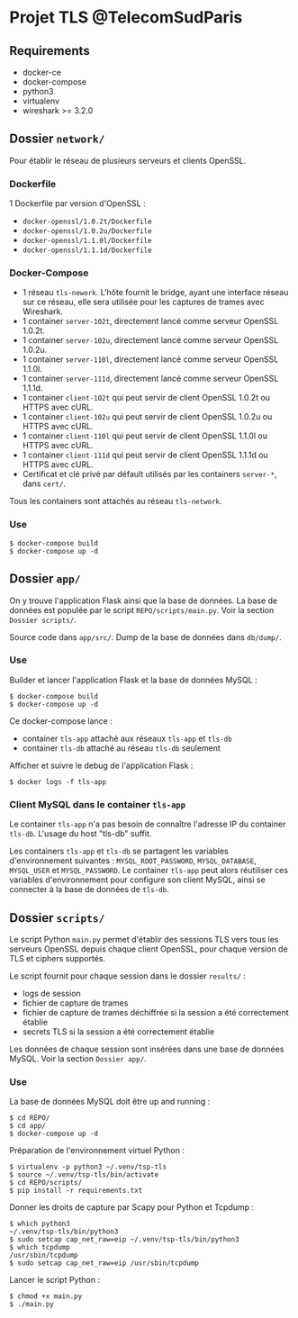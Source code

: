 # Projet TLS @TelecomSudParis

## Requirements

- docker-ce
- docker-compose
- python3
- virtualenv
- wireshark >= 3.2.0

## Dossier `network/`

Pour établir le réseau de plusieurs serveurs et clients OpenSSL.

### Dockerfile

1 Dockerfile par version d'OpenSSL :
- `docker-openssl/1.0.2t/Dockerfile`
- `docker-openssl/1.0.2u/Dockerfile`
- `docker-openssl/1.1.0l/Dockerfile`
- `docker-openssl/1.1.1d/Dockerfile`

### Docker-Compose

- 1 réseau `tls-nework`. L'hôte fournit le bridge, ayant une interface réseau sur ce réseau, elle sera utilisée pour les captures de trames avec Wireshark.
- 1 container `server-102t`, directement lancé comme serveur OpenSSL 1.0.2t.
- 1 container `server-102u`, directement lancé comme serveur OpenSSL 1.0.2u.
- 1 container `server-110l`, directement lancé comme serveur OpenSSL 1.1.0l.
- 1 container `server-111d`, directement lancé comme serveur OpenSSL 1.1.1d.
- 1 container `client-102t` qui peut servir de client OpenSSL 1.0.2t ou HTTPS avec cURL.
- 1 container `client-102u` qui peut servir de client OpenSSL 1.0.2u ou HTTPS avec cURL.
- 1 container `client-110l` qui peut servir de client OpenSSL 1.1.0l ou HTTPS avec cURL.
- 1 container `client-111d` qui peut servir de client OpenSSL 1.1.1d ou HTTPS avec cURL.
- Certificat et clé privé par défault utilisés par les containers `server-*`, dans `cert/`.

Tous les containers sont attachés au réseau `tls-network`.

### Use

```
$ docker-compose build
$ docker-compose up -d
```

## Dossier `app/`

On y trouve l'application Flask ainsi que la base de données. La base de données est populée par le script `REPO/scripts/main.py`. Voir la section `Dossier scripts/`.

Source code dans `app/src/`.
Dump de la base de données dans `db/dump/`.

### Use

Builder et lancer l'application Flask et la base de données MySQL :

```
$ docker-compose build
$ docker-compose up -d
```

Ce docker-compose lance :
- container `tls-app` attaché aux réseaux `tls-app` et `tls-db`
- container `tls-db` attaché au réseau `tls-db` seulement

Afficher et suivre le debug de l'application Flask :

```
$ docker logs -f tls-app
```

### Client MySQL dans le container `tls-app`

Le container `tls-app` n'a pas besoin de connaître l'adresse IP du container `tls-db`. L'usage du host "tls-db" suffit.

Les containers `tls-app` et `tls-db` se partagent les variables d'environnement suivantes : `MYSQL_ROOT_PASSWORD`, `MYSQL_DATABASE`, `MYSQL_USER` et `MYSQL_PASSWORD`. Le container `tls-app` peut alors réutiliser ces variables d'environnement pour configure son client MySQL, ainsi se connecter à la base de données de `tls-db`.

## Dossier `scripts/`

Le script Python `main.py` permet d'établir des sessions TLS vers tous les serveurs OpenSSL depuis chaque client OpenSSL, pour chaque version de TLS et ciphers supportés.

Le script fournit pour chaque session dans le dossier `results/` :
- logs de session
- fichier de capture de trames
- fichier de capture de trames déchiffrée si la session a été correctement établie
- secrets TLS si la session a été correctement établie

Les données de chaque session sont insérées dans une base de données MySQL. Voir la section `Dossier app/`.

### Use

La base de données MySQL doit être up and running :

```
$ cd REPO/
$ cd app/
$ docker-compose up -d
```

Préparation de l'environnement virtuel Python :

```
$ virtualenv -p python3 ~/.venv/tsp-tls
$ source ~/.venv/tsp-tls/bin/activate
$ cd REPO/scripts/
$ pip install -r requirements.txt
```

Donner les droits de capture par Scapy pour Python et Tcpdump :

```
$ which python3
~/.venv/tsp-tls/bin/python3
$ sudo setcap cap_net_raw=eip ~/.venv/tsp-tls/bin/python3
$ which tcpdump
/usr/sbin/tcpdump
$ sudo setcap cap_net_raw=eip /usr/sbin/tcpdump
```

Lancer le script Python :

```
$ chmod +x main.py
$ ./main.py
```